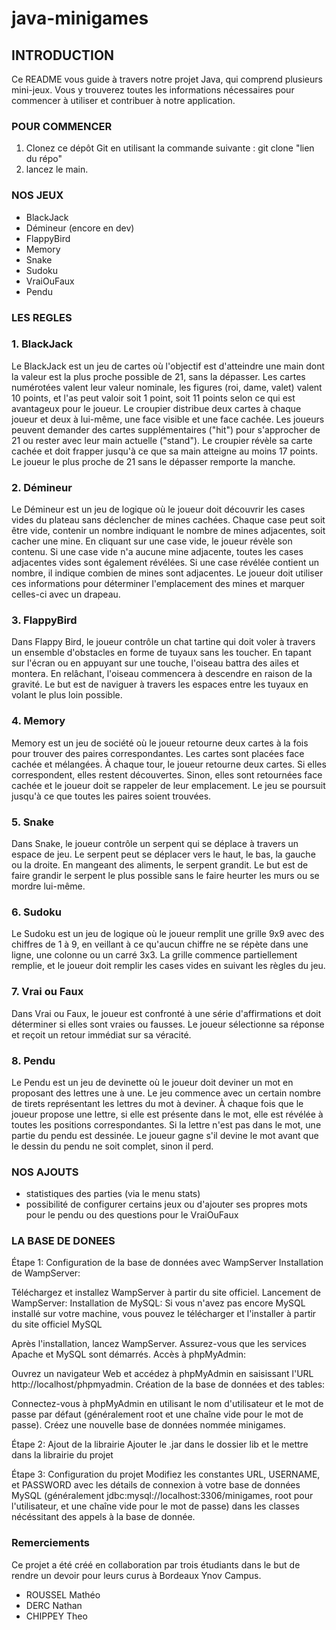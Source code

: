 # java-minigames

## INTRODUCTION
Ce README vous guide à travers notre projet Java, qui comprend plusieurs mini-jeux. Vous y trouverez toutes les informations nécessaires pour commencer à utiliser et contribuer à notre application.

### POUR COMMENCER

1. Clonez ce dépôt Git en utilisant la commande suivante :
    git clone "lien du répo"
2. lancez le main.

### NOS JEUX

- BlackJack
- Démineur (encore en dev)
- FlappyBird
- Memory
- Snake
- Sudoku
- VraiOuFaux
- Pendu

### LES REGLES

### 1. BlackJack
   Le BlackJack est un jeu de cartes où l'objectif est d'atteindre une main dont la valeur est la plus proche possible de 21, sans la dépasser. Les cartes numérotées valent leur valeur nominale, les figures (roi, dame, valet) valent 10 points, et l'as peut valoir soit 1 point, soit 11 points selon ce qui est avantageux pour le joueur. Le croupier distribue deux cartes à chaque joueur et deux à lui-même, une face visible et une face cachée. Les joueurs peuvent demander des cartes supplémentaires ("hit") pour s'approcher de 21 ou rester avec leur main actuelle ("stand"). Le croupier révèle sa carte cachée et doit frapper jusqu'à ce que sa main atteigne au moins 17 points. Le joueur le plus proche de 21 sans le dépasser remporte la manche.

### 2. Démineur
   Le Démineur est un jeu de logique où le joueur doit découvrir les cases vides du plateau sans déclencher de mines cachées. Chaque case peut soit être vide, contenir un nombre indiquant le nombre de mines adjacentes, soit cacher une mine. En cliquant sur une case vide, le joueur révèle son contenu. Si une case vide n'a aucune mine adjacente, toutes les cases adjacentes vides sont également révélées. Si une case révélée contient un nombre, il indique combien de mines sont adjacentes. Le joueur doit utiliser ces informations pour déterminer l'emplacement des mines et marquer celles-ci avec un drapeau.

### 3. FlappyBird
   Dans Flappy Bird, le joueur contrôle un chat tartine qui doit voler à travers un ensemble d'obstacles en forme de tuyaux sans les toucher. En tapant sur l'écran ou en appuyant sur une touche, l'oiseau battra des ailes et montera. En relâchant, l'oiseau commencera à descendre en raison de la gravité. Le but est de naviguer à travers les espaces entre les tuyaux en volant le plus loin possible.

### 4. Memory
   Memory est un jeu de société où le joueur retourne deux cartes à la fois pour trouver des paires correspondantes. Les cartes sont placées face cachée et mélangées. À chaque tour, le joueur retourne deux cartes. Si elles correspondent, elles restent découvertes. Sinon, elles sont retournées face cachée et le joueur doit se rappeler de leur emplacement. Le jeu se poursuit jusqu'à ce que toutes les paires soient trouvées.

### 5. Snake
   Dans Snake, le joueur contrôle un serpent qui se déplace à travers un espace de jeu. Le serpent peut se déplacer vers le haut, le bas, la gauche ou la droite. En mangeant des aliments, le serpent grandit. Le but est de faire grandir le serpent le plus possible sans le faire heurter les murs ou se mordre lui-même.

### 6. Sudoku
   Le Sudoku est un jeu de logique où le joueur remplit une grille 9x9 avec des chiffres de 1 à 9, en veillant à ce qu'aucun chiffre ne se répète dans une ligne, une colonne ou un carré 3x3. La grille commence partiellement remplie, et le joueur doit remplir les cases vides en suivant les règles du jeu.

### 7. Vrai ou Faux
   Dans Vrai ou Faux, le joueur est confronté à une série d'affirmations et doit déterminer si elles sont vraies ou fausses. Le joueur sélectionne sa réponse et reçoit un retour immédiat sur sa véracité.

### 8. Pendu
   Le Pendu est un jeu de devinette où le joueur doit deviner un mot en proposant des lettres une à une. Le jeu commence avec un certain nombre de tirets représentant les lettres du mot à deviner. À chaque fois que le joueur propose une lettre, si elle est présente dans le mot, elle est révélée à toutes les positions correspondantes. Si la lettre n'est pas dans le mot, une partie du pendu est dessinée. Le joueur gagne s'il devine le mot avant que le dessin du pendu ne soit complet, sinon il perd.

### NOS AJOUTS

- statistiques des parties (via le menu stats)
- possibilité de configurer certains jeux ou d'ajouter ses propres mots pour le pendu ou des questions pour le VraiOuFaux

### LA BASE DE DONEES
Étape 1: Configuration de la base de données avec WampServer
Installation de WampServer:

Téléchargez et installez WampServer à partir du site officiel.
Lancement de WampServer:
Installation de MySQL: Si vous n'avez pas encore MySQL installé sur votre machine, vous pouvez le télécharger et l'installer à partir du site officiel MySQL

Après l'installation, lancez WampServer. Assurez-vous que les services Apache et MySQL sont démarrés.
Accès à phpMyAdmin:

Ouvrez un navigateur Web et accédez à phpMyAdmin en saisissant l'URL http://localhost/phpmyadmin.
Création de la base de données et des tables:

Connectez-vous à phpMyAdmin en utilisant le nom d'utilisateur et le mot de passe par défaut (généralement root et une chaîne vide pour le mot de passe).
Créez une nouvelle base de données nommée minigames.

Étape 2: Ajout de la librairie
Ajouter le .jar dans le dossier lib et le mettre dans la librairie du projet

Étape 3: Configuration du projet
Modifiez les constantes URL, USERNAME, et PASSWORD avec les détails de connexion à votre base de données MySQL (généralement jdbc:mysql://localhost:3306/minigames, root pour l'utilisateur, et une chaîne vide pour le mot de passe) dans les classes nécéssitant des appels à la base de donnée.

### Remerciements
Ce projet a été créé en collaboration par trois étudiants dans le but de rendre un devoir pour leurs curus à Bordeaux Ynov Campus.

- ROUSSEL Mathéo
- DERC Nathan
- CHIPPEY Theo


